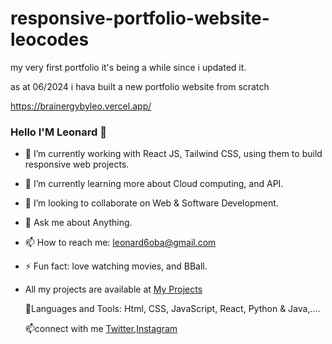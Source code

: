 # responsive-portfolio-website-leocodes

my very first portfolio it's being a while since i updated it.

as at 06/2024 i hava built a new portfolio website from scratch

https://brainergybyleo.vercel.app/

### Hello I'M Leonard 👋

- 🔭 I’m currently working with React JS, Tailwind CSS, using them to build responsive web projects.
- 🌱 I’m currently learning more about Cloud computing, and API.
- 👯 I’m looking to collaborate on Web & Software Development.
- 💬 Ask me about Anything.
- 📫 How to reach me: leonard6oba@gmail.com
- ⚡ Fun fact: love watching movies, and BBall.
- All my projects are available at [My Projects](https://chibuezecodes.netlify.app/)

  🚀Languages and Tools:
   Html, CSS, JavaScript, React, Python & Java,....

  📫connect with me 
  [Twitter](https://twitter.com/leo_codes0),[Instagram](https://www.instagram.com/leo__codes/)
